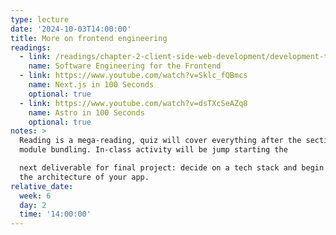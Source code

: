 ```yaml
---
type: lecture
date: '2024-10-03T14:00:00'
title: More on frontend engineering
readings:
  - link: /readings/chapter-2-client-side-web-development/development-tooling/
    name: Software Engineering for the Frontend
  - link: https://www.youtube.com/watch?v=Sklc_fQBmcs
    name: Next.js in 100 Seconds
    optional: true
  - link: https://www.youtube.com/watch?v=dsTXcSeAZq8
    name: Astro in 100 Seconds
    optional: true
notes: >
  Reading is a mega-reading, quiz will cover everything after the section on
  module bundling. In-class activity will be jump starting the

  next deliverable for final project: decide on a tech stack and begin designing
  the architecture of your app.
relative_date:
  week: 6
  day: 2
  time: '14:00:00'
---
```

